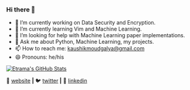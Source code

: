 ### Hi there 👋

<!--
**Etrama/Etrama** is a ✨ _special_ ✨ repository because its `README.md` (this file) appears on your GitHub profile.

Here are some ideas to get you started:
-->
- 🔭 I’m currently working on Data Security and Encryption.
- 🌱 I’m currently learning Vim and Machine Learning.
- 🤔 I’m looking for help with Machine Learning paper implementations.
- 💬 Ask me about Python, Machine Learning, my projects.
- 📫 How to reach me: kaushikmoudgalya@gmail.com
- 😄 Pronouns: he/his

<a href="https://github.com/Etrama/Etrama">
  <img align="center" src="https://github-readme-stats.vercel.app/api?username=Etrama&show_icons=true&line_height=27&count_private=true&theme=react" alt="Etrama's GitHub Stats" />
</a>


🏡 [website][website] **|** 
🐦 [twitter][twitter] **|** 
👔 [linkedin][linkedin]

[website]: https://etrama.github.io/
[twitter]: https://twitter.com/Banana_Leopard
[linkedin]: https://www.linkedin.com/in/kaushik-gowrishankar-moudgalya/

